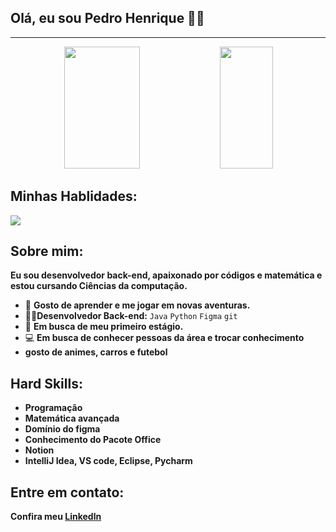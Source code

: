 ## Olá, eu sou Pedro Henrique 👋🏽


<hr>


<div align="center">  
  
<img width="49%" height="195px" src="https://github-readme-stats.vercel.app/api?username=pedronovaes1&show_icons=true&count_private=true&title_color=80F7D4&icon_color=9d00ff&text_color=c9d1d9&bg_color=0d1117&border_color=fff0" /> 
<img width="41%" height="195px" src="https://github-readme-stats.vercel.app/api/top-langs/?username=pedronovaes1&layout=compact&title_color=80F7D4&text_color=fff&bg_color=0d1117&border_color=fff0" />
  
</div>
</div>


## Minhas Hablidades:

<img src="https://skillicons.dev/icons?i=html,css,python,java,figma,vscode,idea,eclipse,discord,git,github&theme=dark" />

## Sobre mim:

**Eu sou desenvolvedor back-end, apaixonado por códigos e matemática e estou cursando Ciências da computação.**

- 🧠 **Gosto de aprender e me jogar em novas aventuras.**
- ✍🏾**Desenvolvedor Back-end:** `Java` `Python` `Figma` `git`
- 💼 **Em busca de meu primeiro estágio.**
- 💻 **Em busca de conhecer pessoas da área e trocar conhecimento**
- **gosto de animes, carros e futebol**

## Hard Skills:
- **Programação**
- **Matemática avançada**
- **Domínio do figma**
- **Conhecimento do Pacote Office**
- **Notion**
- **IntelliJ Idea, VS code, Eclipse, Pycharm**


## Entre em contato:
**Confira meu [Linkedln](linkedin.com/in/pedrocnovaes)**
